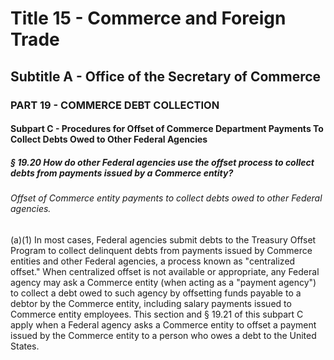 
# Title 15 - Commerce and Foreign Trade
## Subtitle A - Office of the Secretary of Commerce
### PART 19 - COMMERCE DEBT COLLECTION
#### Subpart C - Procedures for Offset of Commerce Department Payments To Collect Debts Owed to Other Federal Agencies
##### § 19.20 How do other Federal agencies use the offset process to collect debts from payments issued by a Commerce entity?
###### Offset of Commerce entity payments to collect debts owed to other Federal agencies.

(a)(1) In most cases, Federal agencies submit debts to the Treasury Offset Program to collect delinquent debts from payments issued by Commerce entities and other Federal agencies, a process known as "centralized offset." When centralized offset is not available or appropriate, any Federal agency may ask a Commerce entity (when acting as a "payment agency") to collect a debt owed to such agency by offsetting funds payable to a debtor by the Commerce entity, including salary payments issued to Commerce entity employees. This section and § 19.21 of this subpart C apply when a Federal agency asks a Commerce entity to offset a payment issued by the Commerce entity to a person who owes a debt to the United States.

